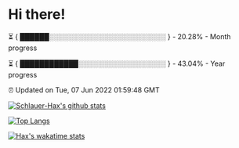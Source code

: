 # Hi there!

⏳ { ██████░░░░░░░░░░░░░░░░░░░░░░░░ } - 20.28% - Month progress

⏳ { ████████████░░░░░░░░░░░░░░░░░░ } - 43.04% - Year progress

⏰ Updated on Tue, 07 Jun 2022 01:59:48 GMT


[![Schlauer-Hax's github stats](https://github-readme-stats.vercel.app/api?username=Schlauer-Hax&show_icons=true&theme=dark&count_private=true)](https://github.com/Schlauer-Hax)


[![Top Langs](https://github-readme-stats.vercel.app/api/top-langs/?username=Schlauer-Hax&layout=compact&theme=dark)](https://github.com/Schlauer-Hax?tab=repositories)


[![Hax's wakatime stats](https://github-readme-stats.vercel.app/api/wakatime?username=Hax&theme=dark)](https://wakatime.com/@Hax)

